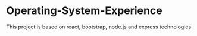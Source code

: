 # Operating-System-Experience
This project is based on react, bootstrap, node.js and express technologies
